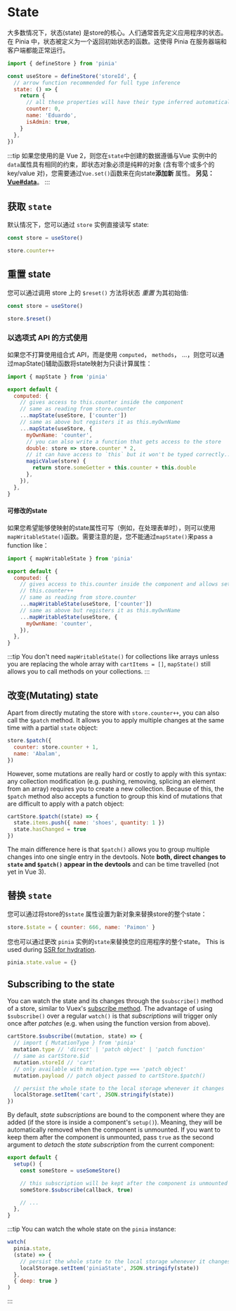 # State

大多数情况下，状态(state) 是store的核心。人们通常首先定义应用程序的状态。在 Pinia 中，状态被定义为一个返回初始状态的函数。这使得 Pinia 在服务器端和客户端都能正常运行。
```js
import { defineStore } from 'pinia'

const useStore = defineStore('storeId', {
  // arrow function recommended for full type inference
  state: () => {
    return {
      // all these properties will have their type inferred automatically
      counter: 0,
      name: 'Eduardo',
      isAdmin: true,
    }
  },
})
```

:::tip
如果您使用的是 Vue 2，则您在`state`中创建的数据遵循与Vue 实例中的`data`属性具有相同的约束，即状态对象必须是纯粹的对象 (含有零个或多个的 key/value 对)，您需要通过`Vue.set()`函数来在向state**添加新** 属性。 **另见：[Vue#data](https://vuejs.org/v2/api/#data)**。
:::

## 获取 `state`

默认情况下，您可以通过 `store` 实例直接读写 state:

```js
const store = useStore()

store.counter++
```

## 重置 state

您可以通过调用 store 上的 `$reset()` 方法将状态 _重置_ 为其初始值:

```js
const store = useStore()

store.$reset()
```

### 以选项式 API 的方式使用

如果您不打算使用组合式 API，而是使用 `computed`， `methods`， ...，则您可以通过mapState()辅助函数将state映射为只读计算属性：
```js
import { mapState } from 'pinia'

export default {
  computed: {
    // gives access to this.counter inside the component
    // same as reading from store.counter
    ...mapState(useStore, ['counter'])
    // same as above but registers it as this.myOwnName
    ...mapState(useStore, {
      myOwnName: 'counter',
      // you can also write a function that gets access to the store
      double: store => store.counter * 2,
      // it can have access to `this` but it won't be typed correctly...
      magicValue(store) {
        return store.someGetter + this.counter + this.double
      },
    }),
  },
}
```

#### 可修改的state

如果您希望能够使映射的state属性可写（例如，在处理表单时），则可以使用`mapWritableState()`函数。需要注意的是，您不能通过`mapState()`来pass a function like：
```js
import { mapWritableState } from 'pinia'

export default {
  computed: {
    // gives access to this.counter inside the component and allows setting it
    // this.counter++
    // same as reading from store.counter
    ...mapWritableState(useStore, ['counter'])
    // same as above but registers it as this.myOwnName
    ...mapWritableState(useStore, {
      myOwnName: 'counter',
    }),
  },
}
```

:::tip
You don't need `mapWritableState()` for collections like arrays unless you are replacing the whole array with `cartItems = []`, `mapState()` still allows you to call methods on your collections.
:::

## 改变(Mutating) state

<!-- TODO: disable this with `strictMode` -->

Apart from directly mutating the store with `store.counter++`, you can also call the `$patch` method. It allows you to apply multiple changes at the same time with a partial `state` object:

```js
store.$patch({
  counter: store.counter + 1,
  name: 'Abalam',
})
```

However, some mutations are really hard or costly to apply with this syntax: any collection modification (e.g. pushing, removing, splicing an element from an array) requires you to create a new collection. Because of this, the `$patch` method also accepts a function to group this kind of mutations that are difficult to apply with a patch object:

```js
cartStore.$patch((state) => {
  state.items.push({ name: 'shoes', quantity: 1 })
  state.hasChanged = true
})
```

<!-- TODO: disable this with `strictMode`, `{ noDirectPatch: true }` -->

The main difference here is that `$patch()` allows you to group multiple changes into one single entry in the devtools. Note **both, direct changes to `state` and `$patch()` appear in the devtools** and can be time travelled (not yet in Vue 3).

## 替换 `state`

您可以通过将store的`$state` 属性设置为新对象来替换store的整个state：
```js
store.$state = { counter: 666, name: 'Paimon' }
```
您也可以通过更改 `pinia` 实例的`state`来替换您的应用程序的整个state。 This is used during [SSR for hydration](../ssr/#state-hydration).

```js
pinia.state.value = {}
```

## Subscribing to the state

You can watch the state and its changes through the `$subscribe()` method of a store, similar to Vuex's [subscribe method](https://vuex.vuejs.org/api/#subscribe). The advantage of using `$subscribe()` over a regular `watch()` is that _subscriptions_ will trigger only once after _patches_ (e.g. when using the function version from above).

```js
cartStore.$subscribe((mutation, state) => {
  // import { MutationType } from 'pinia'
  mutation.type // 'direct' | 'patch object' | 'patch function'
  // same as cartStore.$id
  mutation.storeId // 'cart'
  // only available with mutation.type === 'patch object'
  mutation.payload // patch object passed to cartStore.$patch()

  // persist the whole state to the local storage whenever it changes
  localStorage.setItem('cart', JSON.stringify(state))
})
```

By default, _state subscriptions_ are bound to the component where they are added (if the store is inside a component's `setup()`). Meaning, they will be automatically removed when the component is unmounted. If you want to keep them after the component is unmounted, pass `true` as the second argument to _detach_ the _state subscription_ from the current component:

```js
export default {
  setup() {
    const someStore = useSomeStore()

    // this subscription will be kept after the component is unmounted
    someStore.$subscribe(callback, true)

    // ...
  },
}
```

:::tip
You can watch the whole state on the `pinia` instance:

```js
watch(
  pinia.state,
  (state) => {
    // persist the whole state to the local storage whenever it changes
    localStorage.setItem('piniaState', JSON.stringify(state))
  },
  { deep: true }
)
```

:::
